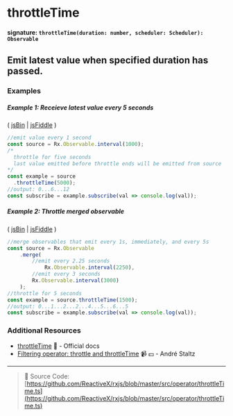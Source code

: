 # throttleTime
#### signature: `throttleTime(duration: number, scheduler: Scheduler): Observable`

## Emit latest value when specified duration has passed.

### Examples

##### Example 1: Receieve latest value every 5 seconds

( [jsBin](http://jsbin.com/koqujayizo/1/edit?js,console) | [jsFiddle](https://jsfiddle.net/btroncone/4zysLc3y/) )

```js
//emit value every 1 second
const source = Rx.Observable.interval(1000);
/*
  throttle for five seconds
  last value emitted before throttle ends will be emitted from source
*/
const example = source
  .throttleTime(5000);
//output: 0...6...12
const subscribe = example.subscribe(val => console.log(val));
```

##### Example 2: Throttle merged observable

( [jsBin](http://jsbin.com/juqinaqika/1/edit?js,console) | [jsFiddle](https://jsfiddle.net/btroncone/xhd1zy3m/) )

```js
//merge observables that emit every 1s, immediately, and every 5s
const source = Rx.Observable
	.merge(
        //emit every 2.25 seconds
		    Rx.Observable.interval(2250),
        //emit every 3 seconds
        Rx.Observable.interval(3000)
	);
//throttle for 5 seconds
const example = source.throttleTime(1500);
//output: 0...1...2...2...4...5...6...5
const subscribe = example.subscribe(val => console.log(val));
```


### Additional Resources
* [throttleTime](http://reactivex.io/rxjs/class/es6/Observable.js~Observable.html#instance-method-throttleTime) :newspaper: - Official docs
* [Filtering operator: throttle and throttleTime](https://egghead.io/lessons/rxjs-filtering-operators-throttle-and-throttletime?course=rxjs-beyond-the-basics-operators-in-depth) :video_camera: :dollar: - André Staltz

---
> :file_folder: Source Code:  [https://github.com/ReactiveX/rxjs/blob/master/src/operator/throttleTime.ts](https://github.com/ReactiveX/rxjs/blob/master/src/operator/throttleTime.ts)
